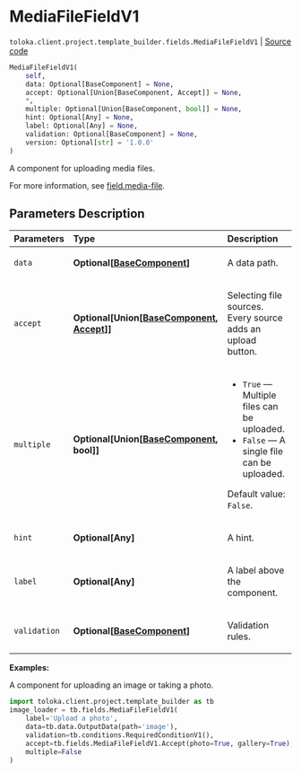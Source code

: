 # MediaFileFieldV1
`toloka.client.project.template_builder.fields.MediaFileFieldV1` | [Source code](https://github.com/Toloka/toloka-kit/blob/v1.2.1/src/client/project/template_builder/fields.py#L334)

```python
MediaFileFieldV1(
    self,
    data: Optional[BaseComponent] = None,
    accept: Optional[Union[BaseComponent, Accept]] = None,
    *,
    multiple: Optional[Union[BaseComponent, bool]] = None,
    hint: Optional[Any] = None,
    label: Optional[Any] = None,
    validation: Optional[BaseComponent] = None,
    version: Optional[str] = '1.0.0'
)
```

A component for uploading media files.


For more information, see [field.media-file](https://toloka.ai/docs/template-builder/reference/field.media-file).

## Parameters Description

| Parameters | Type | Description |
| :----------| :----| :-----------|
`data`|**Optional\[[BaseComponent](toloka.client.project.template_builder.base.BaseComponent.md)\]**|<p>A data path.</p>
`accept`|**Optional\[Union\[[BaseComponent](toloka.client.project.template_builder.base.BaseComponent.md), [Accept](toloka.client.project.template_builder.fields.MediaFileFieldV1.Accept.md)\]\]**|<p>Selecting file sources. Every source adds an upload button.</p>
`multiple`|**Optional\[Union\[[BaseComponent](toloka.client.project.template_builder.base.BaseComponent.md), bool\]\]**|<ul> <li>`True` — Multiple files can be uploaded.</li> <li>`False` — A single file can be uploaded.</li> </ul> <p></p><p>Default value: `False`.</p>
`hint`|**Optional\[Any\]**|<p>A hint.</p>
`label`|**Optional\[Any\]**|<p>A label above the component.</p>
`validation`|**Optional\[[BaseComponent](toloka.client.project.template_builder.base.BaseComponent.md)\]**|<p>Validation rules.</p>

**Examples:**

A component for uploading an image or taking a photo.

```python
import toloka.client.project.template_builder as tb
image_loader = tb.fields.MediaFileFieldV1(
    label='Upload a photo',
    data=tb.data.OutputData(path='image'),
    validation=tb.conditions.RequiredConditionV1(),
    accept=tb.fields.MediaFileFieldV1.Accept(photo=True, gallery=True),
    multiple=False
)
```

